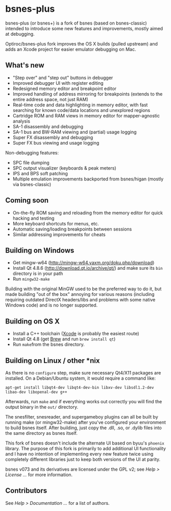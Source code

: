 # bsnes-plus

bsnes-plus (or bsnes+) is a fork of bsnes (based on bsnes-classic) intended to
introduce some new features and improvements, mostly aimed at debugging.

Optiroc/bsnes-plus fork improves the OS X builds (pulled upstream) and adds an Xcode project for easier emulator debugging on Mac.

## What's new

- "Step over" and "step out" buttons in debugger
- Improved debugger UI with register editing
- Redesigned memory editor and breakpoint editor
- Improved handling of address mirroring for breakpoints (extends to the entire address space, not just RAM)
- Real-time code and data highlighting in memory editor, with fast searching for known code/data locations and unexplored regions
- Cartridge ROM and RAM views in memory editor for mapper-agnostic analysis
- SA-1 disassembly and debugging
- SA-1 bus and BW-RAM viewing and (partial) usage logging
- Super FX disassembly and debugging
- Super FX bus viewing and usage logging

Non-debugging features:

- SPC file dumping
- SPC output visualizer (keyboards & peak meters)
- IPS and BPS soft patching
- Multiple emulation improvements backported from bsnes/higan (mostly via bsnes-classic)

## Coming soon

- On-the-fly ROM saving and reloading from the memory editor for quick hacking and testing
- More keyboard shortcuts for menus, etc.
- Automatic saving/loading breakpoints between sessions
- Similar addressing improvements for cheats

## Building on Windows

- Get mingw-w64 (http://mingw-w64.yaxm.org/doku.php/download)
- Install Qt 4.8.6 (http://download.qt.io/archive/qt/) and make sure its `bin` directory is in your path
- Run `mingw32-make`

Building with the original MinGW used to be the preferred way to do it, but made building "out of the box" annoying for various reasons (including requiring outdated DirectX headers/libs and problems with some native Windows code) and is no longer supported.

## Building on OS X

- Install a C++ toolchain ([Xcode](https://developer.apple.com) is probably the easiest route)  
- Install Qt 4.8 (get [Brew](http://brew.sh) and run `brew install qt`)  
- Run `make`from the bsnes directory.  

## Building on Linux / other *nix

As there is no ``configure`` step, make sure necessary Qt4/X11 packages are installed. On a Debian/Ubuntu system, it would require a command like:
```
apt-get install libqt4-dev libqt4-dev-bin libxv-dev libsdl1.2-dev libao-dev libopenal-dev g++
```

Afterwards, run ``make`` and if everything works out correctly you will find the output binary in the ``out/`` directory.

The snesfilter, snesreader, and supergameboy plugins can all be built by running make (or mingw32-make) after you've configured your environment to build bsnes itself.
After building, just copy the .dll, .so, or .dylib files into the same directory as bsnes itself.

This fork of bsnes doesn't include the alternate UI based on byuu's `phoenix` library. The purpose of this fork is primarily to add additional UI functionality and I have no intention of implementing every new feature twice using completely different libraries just to keep both versions of the UI at parity.

bsnes v073 and its derivatives are licensed under the GPL v2; see *Help > License ...* for more information.

## Contributors

See *Help > Documentation ...* for a list of authors.
